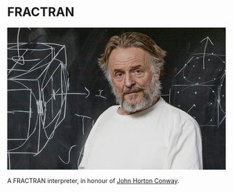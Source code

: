 # FRACTRAN

![John Horton Conway at the blackboard](assets/Conway_1k.jpg)

 A FRACTRAN interpreter, in honour of [John Horton Conway](https://www.math.princeton.edu/people/john-conway).
